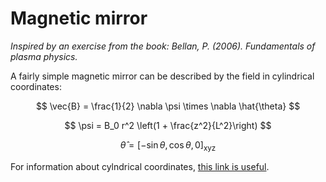 # Magnetic mirror

*Inspired by an exercise from the book: Bellan, P. (2006). Fundamentals of plasma physics.*


A fairly simple magnetic mirror can be described by the field in cylindrical coordinates:

$$
    \vec{B} = \frac{1}{2} \nabla \psi \times \nabla \hat{\theta}
$$

$$
    \psi = B_0 r^2 \left(1 + \frac{z^2}{L^2}\right)
$$

$$
    \hat{\theta} = [-\sin \theta, \cos \theta, 0]_\mathrm{xyz}
$$

For information about cylndrical coordinates, [this link is useful](https://mathworld.wolfram.com/CylindricalCoordinates.html).

